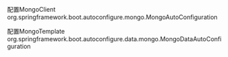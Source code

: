 


配置MongoClient
org.springframework.boot.autoconfigure.mongo.MongoAutoConfiguration

配置MongoTemplate
org.springframework.boot.autoconfigure.data.mongo.MongoDataAutoConfiguration

